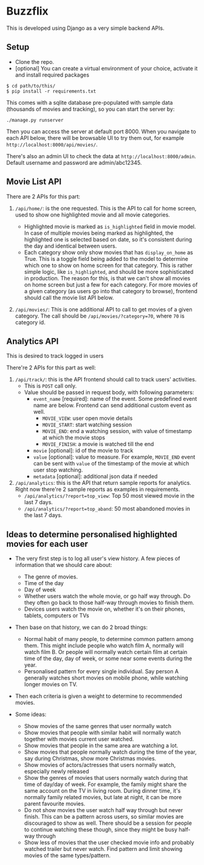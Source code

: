 # Buzzflix
This is developed using Django as a very simple backend APIs.

## Setup
- Clone the repo.
- [optional] You can create a virtual environment of your choice, activate it and install required packages
```
$ cd path/to/this/
$ pip install -r requirements.txt
```

This comes with a sqlite database pre-populated with sample data (thousands of movies and tracking), so you can start the server by:

```
./manage.py runserver
```

Then you can access the server at default port 8000. When you navigate to each API below, there will be browsable UI to try them out, for example
`http://localhost:8000/api/movies/`.

There's also an admin UI to check the data at `http://localhost:8000/admin`. Default username and password are admin/abc12345.

## Movie List API

There are 2 APIs for this part:

1. `/api/home/`: is the one requested. This is the API to call for home screen, used to show one highlighted movie and all movie categories.
	+ Highlighted movie is marked as `is_highlighted` field in movie model. In case of multiple movies being marked as highlighted, the highlighted one is selected based on date, so it's consistent during the day and identical between users.
	+ Each category show only show movies that has `display_on_home` as True. This is a toggle field being added to the model to determine which one to show on home screen for that category. 
	This is rather simple logic, like `is_highlighted`, and should be more sophisticated in production. The reason for this, is that we can't show all movies on home screen but just a few for each category. For more movies of a given category (as users go into that category to browse), frontend should call the movie list API below.
	
2. `/api/movies/`: This is one additional API to call to get movies of a given category. The call should be `/api/movies/?category=70`, where `70` is category id.

## Analytics API
 This is desired to track logged in users
 
 There're 2 APIs for this part as well:
 
 1. `/api/track/`: this is the API frontend should call to track users' activities.
	 - This is `POST` call only.
	 - Value should be passed in request body, with following parameters:
		 +  `event_name` [required]: name of the event. Some predefined event name are below. Frontend can send additional custom event as well.
			 + `MOVIE_VIEW`: user open movie details
			 + `MOVIE_START`: start watching session
			 + `MOVIE_END`: end a watching session, with value of timestamp at which the movie stops
			 + `MOVIE_FINISH`: a movie is watched till the end
		 + `movie` [optional]: id of the movie to track
		 + `value` [optional]: value to measure. For example, `MOVIE_END` event can be sent with `value` of the timestamp of the movie at which user stop watching.
		 + `metadata` [optional]: additional json data if needed
2. `/api/analytics`: this is the API that return sample reports for analytics. Right now there're 2 sample reports as examples in requirements.
	- `/api/analytics/?report=top_view`: Top 50 most viewed movie in the last 7 days.
	- `/api/analytics/?report=top_aband`: 50 most abandoned movies in the last 7 days.


## Ideas to determine personalised highlighted movies for each user


- The very first step is to log all user's view history. A few pieces of information that we should care about:
	+ The genre of movies. 
	+ Time of the day
	+ Day of week
	+ Whether users watch the whole movie, or go half way through. Do they often go back to those half-way through movies to finish them.
	+ Devices users watch the movie on, whether it's on their phones, tablets, computers or TVs

- Then base on that history, we can do 2 broad things:
	+ Normal habit of many people, to determine common pattern among them. This might include people who watch film A, normally will watch film B. Or people will normally watch certain film at certain time of the day, day of week, or some near some events during the year.
	+ Personalised pattern for every single individual. Say person A generally watches short movies on mobile phone, while watching longer movies on TV.

- Then each criteria is given a weight to determine to recommended movies.

- Some ideas:
	+ Show movies of the same genres that user normally watch
	+ Show movies that people with similar habit will normally watch together with movies current user watched.
	+ Show movies that people in the same area are watching a lot.
	+ Show movies that people normally watch during the time of the year, say during Christmas, show more Christmas movies.
	+ Show movies of actors/actresses that users normally watch, especially newly released
	+ Show the genres of movies that users normally watch during that time of day/day of week. For example, the family might share the same account on the TV in living room. During dinner time, it's normally family related movies, but late at night, it can be more parent favourite movies.
	+ Do not show movies the user watch half way through but never finish. This can be a pattern across users, so similar movies are discouraged to show as well. There should be a session for people to continue watching these though, since they might be busy half-way through
	+ Show less of movies that the user checked movie info and probably watched trailer but never watch. Find pattern and limit showing movies of the same types/pattern.



